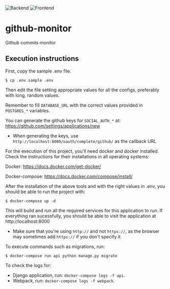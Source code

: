 ![Backend](https://github.com/limeiralucas/github-monitor/actions/workflows/tests_python.yml/badge.svg)
![Frontend](https://github.com/limeiralucas/github-monitor/actions/workflows/tests_js.yml/badge.svg)
# github-monitor

Github commits monitor

## Execution instructions

First, copy the sample .env file.

`$ cp .env.sample .env`

Then edit the file setting appropriate values for all the configs, preferably with long, random values.

Remember to fill `DATABASE_URL` with the correct values provided in `POSTGRES_*` variables.

You can generate the github keys for `SOCIAL_AUTH_*` at: https://github.com/settings/applications/new

- When generating the keys, use `http://localhost:8000/oauth/complete/github/` as the callback URL

For the execution of this project, you'll need docker and docker installed. Check the instructions for their installations in all operating systems:

Docker: https://docs.docker.com/get-docker/

Docker-compose: https://docs.docker.com/compose/install/

After the installation of the above tools and with the right values in .env, you should be able to run the project with:

`$ docker-compose up -d`

This will build and run all the required services for this application to run.
If everything ran sucessfully, you should be able to visit the application at http://localhost:8000
- Make sure that you're using `http://` and not `https://`, as the browser may sometimes add `https://` if you don't specify it

To execute commands such as migrations, run:

`$ docker-compose run api python manage.py migrate`

To check the logs for:
- Django application, run: `docker-compose logs -f api`.
- Webpack, run: `docker-compose logs -f webpack`.
